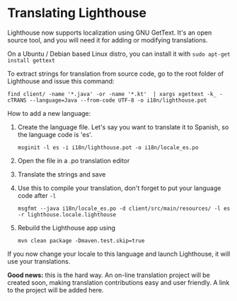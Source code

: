 # Translating Lighthouse

Lighthouse now supports localization using GNU GetText. It's an open source tool, and you will need it for adding or modifying translations.

On a Ubuntu / Debian based Linux distro, you can install it with `sudo apt-get install gettext`

To extract strings for translation from source code, go to the root folder of Lighthouse and issue this command:

    find client/ -name '*.java' -or -name '*.kt'  | xargs xgettext -k_ -cTRANS --language=Java --from-code UTF-8 -o i18n/lighthouse.pot


How to add a new language:

1. Create the language file. Let's say you want to translate it to Spanish, so the language code is 'es'.

    `msginit -l es -i i18n/lighthouse.pot -o i18n/locale_es.po`

2. Open the file in a .po translation editor

3. Translate the strings and save

4. Use this to compile your translation, don't forget to put your language code after `-l`

    `msgfmt --java i18n/locale_es.po -d client/src/main/resources/ -l es -r lighthouse.locale.lighthouse`

5. Rebuild the Lighthouse app using

    `mvn clean package -Dmaven.test.skip=true`

If you now change your locale to this language and launch Lighthouse, it will use your translations.

**Good news:** this is the hard way. An on-line translation project will be created soon, making translation contributions easy and user friendly. A link to the project will be added here.
